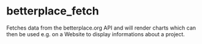 # betterplace_fetch
Fetches data from the betterplace.org API and will render charts which can then be used e.g. on a Website to display informations about a project.
